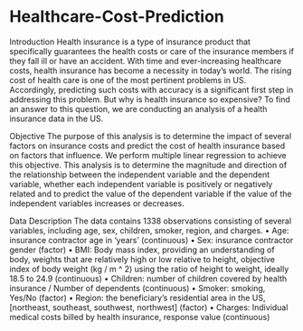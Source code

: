 # Healthcare-Cost-Prediction
Introduction
Health insurance is a type of insurance product that specifically guarantees the health costs or care of the insurance members if they fall ill or have an accident. With time and ever-increasing healthcare costs, health insurance has become a necessity in today’s world. The rising cost of health care is one of the most pertinent problems in US. Accordingly, predicting such costs with accuracy is a significant first step in addressing this problem. But why is health insurance so expensive?
To find an answer to this question, we are conducting an analysis of a health insurance data in the US.

Objective
The purpose of this analysis is to determine the impact of several factors on insurance costs and predict the cost of health insurance based on factors that influence. We perform multiple linear regression to achieve this objective. This analysis is to determine the magnitude and direction of the relationship between the independent variable and the dependent variable, whether each independent variable is positively or negatively related and to predict the value of the dependent variable if the value of the independent variables increases or decreases.

Data Description
The data contains 1338 observations consisting of several variables, including age, sex, children, smoker, region, and charges.
•	Age: insurance contractor age in ‘years’ (continuous) 
•	Sex: insurance contractor gender (factor) 
•	BMI: Body mass index, providing an understanding of body, weights that are relatively high or low relative to height, objective index of body weight (kg / m ^ 2) using the ratio of height to weight, ideally 18.5 to 24.9 (continuous)
•	Children: number of children covered by health insurance / Number of dependents (continuous) 
•	Smoker: smoking, Yes/No (factor) 
•	Region: the beneficiary’s residential area in the US, [northeast, southeast, southwest, northwest] (factor) 
•	Charges: Individual medical costs billed by health insurance, response value (continuous)
